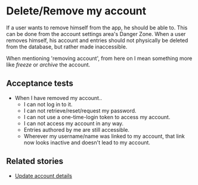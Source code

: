 # Delete/Remove my account

If a user wants to remove himself from the app, he should be able to. This can be done from the account settings area's Danger Zone. When a user removes himself, his account and entries should not physically be deleted from the database, but rather made inaccessible.

When mentioning 'removing account', from here on I mean something more like _freeze_ or _archive_ the account.

## Acceptance tests

- When I have removed my account..
  - I can not log in to it.
  - I can not retrieve/reset/request my password.
  - I can not use a one-time-login token to access my account.
  - I can not access my account in any way.
  - Entries authored by me are still accessible.
  - Wherever my username/name was linked to my account, that link now looks inactive and doesn't lead to my account.

## Related stories

- [Update account details](update-account-details.md)
